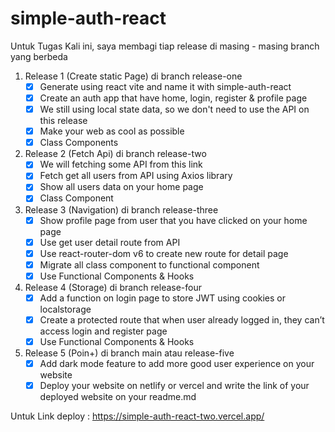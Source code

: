 # simple-auth-react

Untuk Tugas Kali ini, saya membagi tiap release di masing - masing branch yang berbeda

1. Release 1 (Create static Page) di branch release-one
   - [x] Generate using react vite and name it with simple-auth-react
   - [x] Create an auth app that have home, login, register & profile page
   - [x] We still using local state data, so we don't need to use the API on this release
   - [x] Make your web as cool as possible
   - [x] Class Components
2. Release 2 (Fetch Api) di branch release-two
   - [x] We will fetching some API from this link
   - [x] Fetch get all users from API using Axios library
   - [x] Show all users data on your home page
   - [x] Class Component
3. Release 3 (Navigation) di branch release-three
   - [x] Show profile page from user that you have clicked on your home page
   - [x] Use get user detail route from API
   - [x] Use react-router-dom v6 to create new route for detail page
   - [x] Migrate all class component to functional component
   - [x] Use Functional Components & Hooks
4. Release 4 (Storage) di branch release-four
   - [x] Add a function on login page to store JWT using cookies or localstorage
   - [x] Create a protected route that when user already logged in, they can’t access login and register page
   - [x] Use Functional Components & Hooks
5. Release 5 (Poin+) di branch main atau release-five
   - [x] Add dark mode feature to add more good user experience on your website
   - [x] Deploy your website on netlify or vercel and write the link of your deployed website on your readme.md

Untuk Link deploy : https://simple-auth-react-two.vercel.app/
